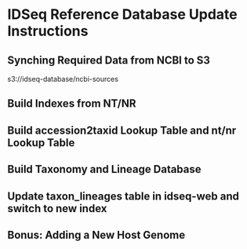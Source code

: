 # IDSeq Reference Database Update Instructions

## Synching Required Data from NCBI to S3 

  s3://idseq-database/ncbi-sources


## Build Indexes from  NT/NR 



## Build accession2taxid Lookup  Table and nt/nr Lookup Table


## Build Taxonomy and Lineage Database


## Update taxon_lineages table in idseq-web and switch to new index 


## Bonus: Adding a New Host Genome


